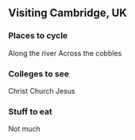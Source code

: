 ## Visiting Cambridge, UK

### Places to cycle
Along the river
Across the cobbles

### Colleges to see
Christ Church
Jesus

### Stuff to eat
Not much
